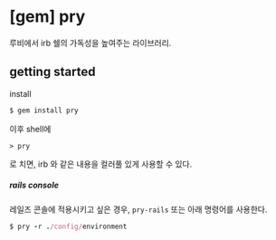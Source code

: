 # [gem] pry

루비에서 irb 쉘의 가독성을 높여주는 라이브러리. 

## getting started

install

```ruby
$ gem install pry
```

이후 shell에 

```
> pry
```

로 치면, irb 와 같은 내용을 컬러풀 있게 사용할 수 있다.

##### rails console

레일즈 콘솔에 적용시키고 싶은 경우, `pry-rails` 또는 아래 명령어를 사용한다.

```ruby
$ pry -r ./config/environment
```



